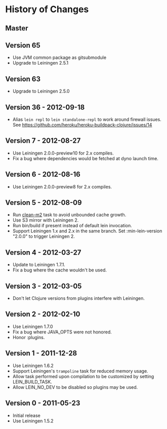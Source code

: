 # History of Changes

## Master

## Version 65

* Use JVM common package as gitsubmodule
* Upgrade to Leiningen 2.5.1

## Version 63

* Upgrade to Leiningen 2.5.0

## Version 36 - 2012-09-18

* Alias `lein repl` to `lein standalone-repl` to work around firewall issues.
  See https://github.com/heroku/heroku-buildpack-clojure/issues/14

## Version 7 - 2012-08-27

* Use Leiningen 2.0.0-preview10 for 2.x compiles.
* Fix a bug where dependencies would be fetched at dyno launch time.

## Version 6 - 2012-08-16

* Use Leiningen 2.0.0-preview8 for 2.x compiles.

## Version 5 - 2012-08-09

* Run [clean-m2](https://github.com/technomancy/lein-clean-m2) task to avoid unbounded cache growth.
* Use S3 mirror with Leiningen 2.
* Run bin/build if present instead of default lein invocation.
* Support Leiningen 1.x and 2.x in the same branch.
  Set :min-lein-version "2.0.0" to trigger Leiningen 2.

## Version 4 - 2012-03-27

* Update to Leiningen 1.7.1.
* Fix a bug where the cache wouldn't be used.

## Version 3 - 2012-03-05

* Don't let Clojure versions from plugins interfere with Leiningen.

## Version 2 - 2012-02-10

* Use Leiningen 1.7.0
* Fix a bug where JAVA_OPTS were not honored.
* Honor :plugins.

## Version 1 - 2011-12-28

* Use Leiningen 1.6.2
* Support Leiningen's `trampoline` task for reduced memory usage.
* Allow task performed upon compilation to be customized by setting LEIN_BUILD_TASK.
* Allow LEIN_NO_DEV to be disabled so plugins may be used.

## Version 0 - 2011-05-23

* Initial release
* Use Leiningen 1.5.2
